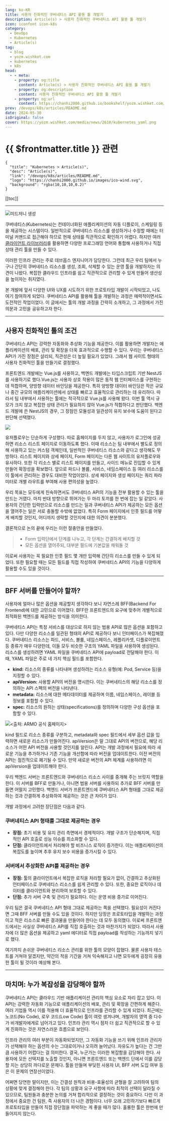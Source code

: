 ```yaml
---
lang: ko-KR
title: 사용자 친화적인 쿠버네티스 API 활용 툴 개발기
description: Article(s) > 사용자 친화적인 쿠버네티스 API 활용 툴 개발기
icon: iconfont icon-k8s
category: 
  - DevOps
  - Kubernetes
  - Article(s)
tag: 
  - blog
  - yozm.wishket.com
  - kubernetes
  - k8s
head:
  - - meta:
    - property: og:title
      content: Article(s) > 사용자 친화적인 쿠버네티스 API 활용 툴 개발기
    - property: og:description
      content: 사용자 친화적인 쿠버네티스 API 활용 툴 개발기
    - property: og:url
      content: https://chanhi2000.github.io/bookshelf/yozm.wishket.com/2610.html
prev: /devops/k8s/articles/README.md
date: 2024-05-30
isOriginal: false
cover: https://yozm.wishket.com/media/news/2610/kubernetes_yaml.png
---
```


# {{ $frontmatter.title }} 관련

```component VPCard
{
  "title": "Kubernetes > Article(s)",
  "desc": "Article(s)",
  "link": "/devops/k8s/articles/README.md",
  "logo": "https://chanhi2000.github.io/images/ico-wind.svg",
  "background": "rgba(10,10,10,0.2)"
}
```

[[toc]]

---

<SiteInfo
  name="사용자 친화적인 쿠버네티스 API 활용 툴 개발기 | 요즘IT"
  desc="최근 우리 팀에서 누구나 간단히 쿠버네티스 리소스를 생성, 조회, 삭제할 수 있는 운영 툴을 개발하자는 의견이 나왔다. 복잡한 클라우드 인프라를 쉽고 직관적으로 관리할 수 있게 만들어 생산성을 높이자는 취지였다. 본 개발에 앞서 다양한 UI와 UX를 시도하기 위한 프로토타입 개발이 시작되었고, 나도 여기 참여하게 되었다. 쿠버네티스 API를 활용해 툴을 개발하는 과정은 매력적이면서도 도전적인 작업이었다. 이 글에서는 툴의 개발 과정을 간략히 소개하고, 그 과정에서 가진 의문과 고민을 공유하고자 한다."
  url="https://yozm.wishket.com/magazine/detail/2610/"
  logo="https://yozm.wishket.com/static/renewal/img/global/gnb_yozmit.svg"
  preview="https://yozm.wishket.com/media/news/2610/kubernetes_yaml.png"/>

![미드저니 생성](https://yozm.wishket.com/media/news/2610/seanee_1_a_sailing_ship_container_in_ocean_9d5e84d5-e005-4fa0-b53a-1f8eb46d2c8b.png)

쿠버네티스(Kubernetes)는 컨테이너화된 애플리케이션의 자동 디플로이, 스케일링 등을 제공하는 시스템이다. 일반적으로 쿠버네티스 리소스를 생성하거나 수정할 때에는 터미널 커맨드로 접근해야 하므로 현재 상태를 직관적으로 확인하기 어렵다. 하지만 여러 [<FontIcon icon="iconfont icon-k8s"/>클라이언트 라이브러리](https://kubernetes.io/ko/docs/reference/using-api/client-libraries/)를 활용하면 다양한 프로그래밍 언어와 통합해 사용하거나 직접 상태 관리 툴을 만들 수 있다.

이러한 인프라 관리는 주로 데브옵스 엔지니어가 담당한다. 그런데 최근 우리 팀에서 누구나 간단히 쿠버네티스 리소스를 생성, 조회, 삭제할 수 있는 운영 툴을 개발하자는 의견이 나왔다. 복잡한 클라우드 인프라를 쉽고 직관적으로 관리할 수 있게 만들어 생산성을 높이자는 취지였다.

본 개발에 앞서 다양한 UI와 UX를 시도하기 위한 프로토타입 개발이 시작되었고, 나도 여기 참여하게 되었다. 쿠버네티스 API를 활용해 툴을 개발하는 과정은 매력적이면서도 도전적인 작업이었다. 이 글에서는 툴의 개발 과정을 간략히 소개하고, 그 과정에서 가진 의문과 고민을 공유하고자 한다.

---

## 사용자 친화적인 툴의 조건

쿠버네티스 API는 강력한 자동화와 추상화 기능을 제공한다. 이를 활용하면 개발자는 애플리케이션의 배포, 관리 및 확장을 더욱 효과적으로 수행할 수 있다. 우리는 쿠버네티스 API가 가진 장점은 살리되, 직관성은 더 높일 필요가 있었다. 그래서 웹 사이트 형태의 사용자 친화적인 툴을 만들기로 결정했다.

프론트엔드 개발에는 Vue.js를 사용하고, 백엔드 개발에는 타입스크립트 기반 NestJS를 사용하기로 했다.Vue.js는 사용자 상호 작용이 많은 동적 웹 인터페이스를 구현하는 데 적합하며, 양방향 데이터 바인딩을 제공한다. 특히 양방향 데이터 바인딩은 작은 규모나 중간 규모의 애플리케이션에서 상태를 빠르고 효율적으로 관리하는 데 유리하다. 따라서 팀 내부에서 사용하는 툴에는 적극적으로 Vue.js를 사용해 왔다. 이번 툴 역시 규모가 크지 않고 복잡한 상태 관리가 필요하지 않아 Vue.js가 적합하다고 판단했다. 백엔드 개발에 쓴 NestJS의 경우, 그 장점인 모듈성과 일관성이 유지 보수에 도움이 된다고 판단해 선택했다.

![](https://yozm.wishket.com/media/news/2610/kubernetes_tool_userflow_drawio.png)

유저플로우는 단순하게 구성했다. 따로 홈페이지를 두지 않고, 사용자가 로그인에 성공하면 리소스 리스트 페이지로 이동하도록 했다. 이때 리소스는 팀 내부에서 별도로 정의해 사용하고 있는 커스텀 객체인데, 일반적인 쿠버네티스 리소스와 같다고 생각해도 무방하다. 리스트 페이지와 상세 페이지, Form 페이지는 다른 웹 사이트의 유저플로우와 유사하다. 또한 각 리소스 별로 리스트 페이지를 만들고, 사이드 메뉴로 진입할 수 있게 만들어 확장성을 확보했다. 앞으로 파드나 볼륨, 서비스, 네임스페이스 등 여러 리소스를 이 툴에서 관리하는 경우도 대비한 작업이었다. 상세 페이지와 생성 페이지는 쿼리 파라미터로 개별 라우트를 부여해 사용 편의성을 높였다.

우리 목표는 모두에게 친숙하면서도 쿠버네티스 API의 기능을 전부 활용할 수 있는 툴을 만드는 거였다. 마치 반대 방향으로 뛰어가는 두 마리 토끼를 한 번에 잡는 일 같았다. 사용자의 간단한 입력만으로 리소스를 만드는 일과 쿠버네티스 API가 제공하는 모든 옵션을 열어주는 일은 서로 충돌할 수밖에 없었다. 특히 Form 페이지에서 인풋 필드를 어떻게 배치할 것인지, 어디까지 생략할 것인지에 대한 의견이 분분했다.

결론적으로 논의 끝에 우리는 이런 절충안을 만들었다.

> - Form 입력단에서 단계를 나누고, 각 단계는 간결하게 배치할 것
> - 모든 옵션을 열어주되, 대부분 필드에 기본값을 채워둘 것

이로써 사용자는 꼭 필요한 인풋 필드 몇 개만 입력해 간단히 리소스를 만들 수 있게 되었다. 또한 필요할 때는 모든 필드를 직접 작성하여 쿠버네티스 API의 기능을 다양하게 활용할 수도 있을 것이다.

---

## BFF 서버를 만들어야 할까?

사용자에 얼마나 많은 옵션을 제공할지 생각하다 보니 자연스레 BFF(Backend For Frontend)에 대한 고민으로 이어졌다. BFF란 프론트엔드의 요구에 맞추어 개별적으로 최적화된 백엔드를 제공하는 방식을 의미한다.

쿠버네티스 API는 특정 서비스를 대상으로 하지 않는 범용 API로 많은 옵션을 포함하고 있다. 다만 다양한 리소스를 일관된 형태의 API로 제공하다 보니 인터페이스가 복잡해졌다. 쿠버네티스 리소스는 파드, 서비스, 볼륨, 네임스페이스, 레플리카셋, 디플로이먼트 등 종류가 매우 다양한데, 이들 모두 비슷한 구조의 YAML 파일을 사용하여 생성된다. 리소스를 생성하려면 YAML 파일을 쿠버네티스 API에 payload로 전달해야 한다. 이때, YAML 파일은 주로 네 가지 핵심 필드를 포함한다.

- **kind:** 리소스의 종류를 나타내며 생성하려는 리소스 유형(예: Pod, Service 등)을 지정할 수 있다.
- **apiVersion:** 사용할 API의 버전을 명시한다. 이는 쿠버네티스의 해당 리소스를 정의하는 API 스펙의 버전을 나타낸다.
- **metadata:** 리소스에 대한 메타데이터를 제공하며 이름, 네임스페이스, 레이블 등 정보를 포함할 수 있다.
- **spec:** 리소스의 원하는 상태(specifications)를 정의하며 다양한 구성 옵션을 포함할 수 있다.

![<출처: [<FontIcon icon="fas fa-globe"/>ARMO 공식 홈페이지](https://armosec.io/blog/yaml-file-for-kubernetes/)>](https://yozm.wishket.com/media/news/2610/kubernetes_yaml.png)

kind 필드로 리소스 종류를 구분하고, metadata와 spec 필드에서 세부 옵션 값을 입력하면 새로운 리소스가 만들어진다. apiVersion은 말 그대로 API의 버전으로, 해당 리소스가 어떤 API 버전을 사용할 것인지를 알린다. API는 개발 과정에서 필요에 따라 새로운 기능을 추가하거나 기존 기능을 개선함에 따라 버전을 업데이트한다. 이전 버전의 API는 점진적으로 폐기될 수 있다. 만약 새로운 버전의 API 체계를 사용하려면 이 apiVersion을 업데이트해야 한다.

우리 백엔드 서버는 프론트엔드와 쿠버네티스 리소스 사이를 중개해 주는 브릿지 역할을 한다. 이 서버를 BFF로 만들거나, 아니면 범용 서버를 사용하되 추가로 BFF 서버를 만들면 어떨지 고민했다. 백엔드 서버가 프론트엔드에 쿠버네티스 API 형태를 그대로 제공하는 것과 간결하게 추상화하여 제공하는 것은 큰 차이가 있다.

개발 과정에서 고려한 장단점은 다음과 같다.

### 쿠버네티스 API 형태를 그대로 제공하는 경우

- **장점:** 초기 비용 및 유지 관리 측면에서 경제적이다. 개발 구조가 단순해지며, 직접적인 API 호출로 성능 이슈를 최소화할 수 있다.
- **단점:** 클라이언트에서 처리해야 할 비즈니스 로직이 증가한다. 이는 애플리케이션의 복잡도를 높이며 추후 유지 보수 비용을 증가시킬 수 있다.

### 서버에서 추상화한 API를 제공하는 경우

- **장점:** 툴의 클라이언트에서 복잡한 로직을 처리할 필요가 없이, 간결하고 추상화된 인터페이스로 쿠버네티스 리소스를 쉽게 관리할 수 있다. 또한, 중요한 로직이나 데이터를 클라이언트와 분리하여 보호할 수 있다.
- **단점:** 추가 서버 구축 및 관리가 필요하다. 이는 운영 비용 증가로 이어진다.

우리 팀은 결국 쿠버네티스 API 형태 그대로 제공하는 쪽을 선택했다. 필요성이 커진다면 그때 BFF 서버를 만들 수도 있을 것이다. 하지만 당장은 프로토타입을 개발하는 과정이고 적은 리소스로 빠른 결과물을 만들어야 한다는 데 모두 동의했다. 이로써 프론트엔드에서는 사실상 쿠버네티스 API를 직접 호출하는 것과 마찬가지가 되었다. 따라서 사용자에 더 많은 옵션을 제공하고 yaml 에디터로 직접 payload를 작성하는 기능까지 넣기로 했다.

여기까지 손쉬운 쿠버네티스 리소스 관리를 위한 툴의 모양이 잡혔다. 물론 사용자 테스트를 거쳐야 알겠지만, 약간의 적응 기간을 거쳐 익숙해지고 나면 모두에게 굉장히 유용한 툴이 될 것이라 예상해 본다.

---

## 마치며: 누가 복잡성을 감당해야 할까

쿠버네티스 API는 클라우드 기반 애플리케이션 관리의 핵심 요소로 자리 잡고 있다. 이 API는 강력한 자동화 기능으로 애플리케이션의 배포, 관리 및 확장을 간편하게 해준다. 여러 기업들 역시 이를 적용해 더 효율적으로 인프라를 관리할 수 있게 되었다. 최근에는 노코드(No Code), 로우 코드(Low Code) 툴이 여럿 생겨나며, 개발자의 영역 중 다수가 비개발자에게로 넘어가고 있다. 인프라 관리 역시 점차 더 쉽고 직관적으로 할 수 있게 진화하는 것은 자연스러운 흐름으로 보인다.

인프라 관리의 여러 부분이 자동화되었지만, 그 자동화 기능을 쓰기 위해 인프라 관리자가 선택해야 하는 옵션의 수는 그대로이거나 오히려 늘어났다. 자유도가 높다는 건 그만큼 사용하기 어렵다는 걸 의미한다. 결국, 누군가는 이러한 복잡함을 감당해야 한다. 사용자에 모든 선택지를 노출할 것인지, 아니면 프론트엔드 또는 백엔드 단에서 이를 감당할 지는 상당히 까다로운 문제다. 툴을 만들며 부딪힌 사용자 UI, BFF 서버 도입 여부 등은 이 문제의 연장선이었다.

어쩌면 당연한 말이지만, 이는 간결성 원칙과 비용-효율성의 균형을 잘 고려하여 팀의 상황에 맞게 결정해야 한다. 각 팀의 상황과 요구 사항에 따라 최적의 선택이 달라질 수 있으므로, 팀원들과 충분한 논의를 거쳐 합리적으로 결정하는 것이 중요하다. 다만 이 과정에서 중요한 건 팀원, 즉 사용자의 더 나은 경험이다. 너무 오래 고민하기보다 빠르게 프로토타입을 만들어 직접 장단점을 파악하는 게 좋을 때가 많다. 훌륭한 툴은 한번에 만들어지지 않는다.


